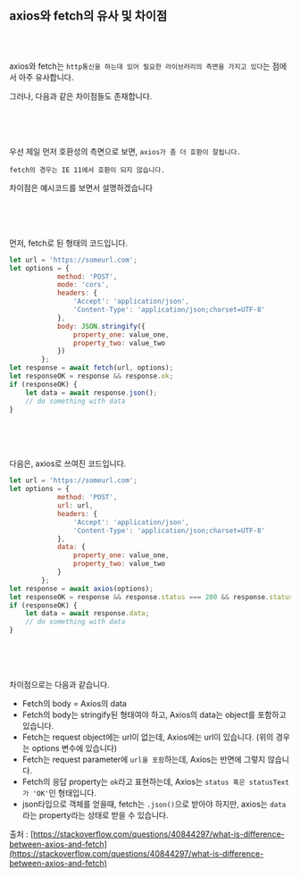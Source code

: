 ## axios와 fetch의 유사 및 차이점

<br><br>

axios와 fetch는 `http통신을 하는데 있어 필요한 라이브러리의 측면을 가지고 있다`는 점에서 아주 유사합니다.

그러나, 다음과 같은 차이점들도 존재합니다. 

<br><br><br>

우선 제일 먼저 호환성의 측면으로 보면, `axios가 좀 더 호환이 잘됩니다.`

`fetch의 경우는 IE 11에서 호환이 되지 않습니다.`

차이점은 예시코드를 보면서 설명하겠습니다

<br><br><br>

먼저, fetch로 된 형태의 코드입니다.

```jsx
let url = 'https://someurl.com';
let options = {
            method: 'POST',
            mode: 'cors',
            headers: {
                'Accept': 'application/json',
                'Content-Type': 'application/json;charset=UTF-8'
            },
            body: JSON.stringify({
                property_one: value_one,
                property_two: value_two
            })
        };
let response = await fetch(url, options);
let responseOK = response && response.ok;
if (responseOK) {
    let data = await response.json();
    // do something with data
}
```

<br><br><br>

다음은, axios로 쓰여진 코드입니다.

```jsx
let url = 'https://someurl.com';
let options = {
            method: 'POST',
            url: url,
            headers: {
                'Accept': 'application/json',
                'Content-Type': 'application/json;charset=UTF-8'
            },
            data: {
                property_one: value_one,
                property_two: value_two
            }
        };
let response = await axios(options);
let responseOK = response && response.status === 200 && response.statusText === 'OK';
if (responseOK) {
    let data = await response.data;
    // do something with data
}
```

<br><br><br>

차이점으로는 다음과 같습니다.

- Fetch의 body = Axios의 data
- Fetch의 body는 stringify된 형태여야 하고, Axios의 data는 object를 포함하고 있습니다.
- Fetch는 request object에는 url이 없는데, Axios에는 url이 있습니다. (위의 경우는 options 변수에 있습니다)
- Fetch는 request parameter에 `url을 포함`하는데, Axios는 반면에 그렇지 않습니다.
- Fetch의 응답 property는 `ok`라고 표현하는데, Axios는 `status 혹은 statusText가 'OK'`인 형태입니다.
- json타입으로 객체를 얻을때, fetch는 `.json()`으로 받아야 하지만, axios는 `data` 라는 property라는 상태로 받을 수 있습니다.

출처 :  [https://stackoverflow.com/questions/40844297/what-is-difference-between-axios-and-fetch](https://stackoverflow.com/questions/40844297/what-is-difference-between-axios-and-fetch)